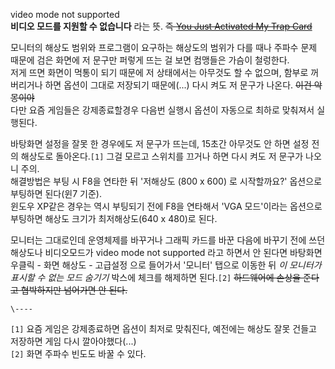 video mode not supported  
**비디오 모드를 지원할 수 없습니다** 라는 뜻. <del>즉 [You Just Activated My Trap Card](YOU%20JUST%20ACTIVATED%20MY%20TRAP%20CARD.md)</del>  

  

모니터의 해상도 범위와 프로그램이 요구하는 해상도의 범위가 다를 때나 주파수 문제 때문에 검은 화면에 저 문구만 퍼렇게 뜨는 걸 보면
컴맹들은 가슴이 철렁한다.  
저게 뜨면 화면이 먹통이 되기 때문에 저 상태에서는 아무것도 할 수 없으며, 함부로 꺼버리거나 하면 옵션이 그대로 저장되기 때문에(...)
다시 켜도 저 문구가 나온다. <del>이건 악몽이야</del>  
다만 요즘 게임들은 강제종료할경우 다음번 실행시 옵션이 자동으로 최하로 맞춰져서 실행된다.

바탕화면 설정을 잘못 한 경우에도 저 문구가 뜨는데, 15초간 아무것도 안 하면 설정 전의 해상도로 돌아온다.`[1]` 그걸 모르고 스위치를
끄거나 하면 다시 켜도 저 문구가 나오니 주의.  
해결방법은 부팅 시 F8을 연타한 뒤 '저해상도 (800 x 600) 로 시작할까요?' 옵션으로 부팅하면 된다(윈7 기준).  
윈도우 XP같은 경우는 역시 부팅되기 전에 F8을 연타해서 'VGA 모드'이라는 옵션으로 부팅하면 해상도 크기가 최저해상도(640 x
480)로 된다.

모니터는 그대로인데 운영체제를 바꾸거나 그래픽 카드를 바꾼 다음에 바꾸기 전에 쓰던 해상도나 비디오모드가 video mode not
supported 라고 하면서 안 된다면 바탕화면 우클릭 - 화면 해상도 - 고급설정 으로 들어가서 '모니터' 탭으로 이동한 뒤 _이
모니터가 표시할 수 없는 모드 숨기기_ 박스에 체크를 해제하면 된다.`[2]` <del>하드웨어에 손상을 준다고 협박하지만 넘어가면 안
된다.</del>

`\----`

`[1]` 요즘 게임은 강제종료하면 옵션이 최저로 맞춰진다, 예전에는 해상도 잘못 건들고 저장하면 게임 다시 깔아야했다(...)  
`[2]` 화면 주파수 빈도도 바꿀 수 있다.


